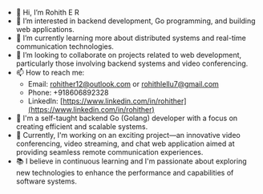 - 👋 Hi, I’m Rohith E R
- 👀 I’m interested in backend development, Go programming, and building web applications.
- 🌱 I’m currently learning more about distributed systems and real-time communication technologies.
- 💞️ I’m looking to collaborate on projects related to web development, particularly those involving backend systems and video conferencing.
- 📫 How to reach me:
  - Email: rohither12@outlook.com or rohithlellu7@gmail.com
  - Phone: +918606892328
  - LinkedIn: [https://www.linkedin.com/in/rohither](https://www.linkedin.com/in/rohither)
- 💼 I'm a self-taught backend Go (Golang) developer with a focus on creating efficient and scalable systems.
- 🚀 Currently, I'm working on an exciting project—an innovative video conferencing, video streaming, and chat web application aimed at providing seamless remote communication experiences.
- 📚 I believe in continuous learning and I'm passionate about exploring new technologies to enhance the performance and capabilities of software systems.
